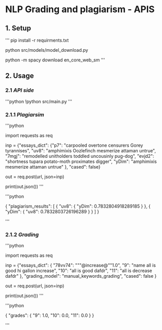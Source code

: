# NLP Grading and plagiarism - APIS

## 1. Setup

'''
pip install -r requirments.txt

python src/models/model_download.py

python -m spacy download en_core_web_sm
'''

## 2. Usage
### 2.1 *API side*
'''python
!python src/main.py
'''
### 2.1.1 *Plagiarsim*

'''python

import requests as req


inp = {"essays_dict": 
   {"p7": "carpooled overtone censurers Gorey tyrannises",
   "uv8": "amphimixis Oozlefinch mesmerize attaman untrue",
   "7mgj": "remodelled unitholders toddled uncousinly pug-dog",
   "evjd2": "shortness tupara potato-moth proximates digger",
   "yDim":  "amphimixis mesmerize attaman untrue"
   },
  "cased": false}

out = req.post(url, json=inp)

print(out.json())
'''

'''python

{
    "plagiarism_results": [
        {
            "uv8": {
                "yDim": 0.7832804918289185
            }
        },
        {
            "yDim": {
                "uv8": 0.7832803726196289
            }
        }
    ]
}

'''

### 2.1.2 *Grading*

'''python

import requests as req

inp = {"essays_dict": {
        "78vv74": "\"\"@increase@\"\"1.0",
        "9": "name all is good hi gallon increase",
        "10": "all is good dafdr",
        "11": "all is decrease dafdr"
    },
    "grading_model": "manual_keywords_grading",
    "cased": false
    }

out = req.post(url, json=inp)

print(out.json())
'''

'''python

{
    "grades": {
        "9": 1.0,
        "10": 0.0,
        "11": 0.0
    }
}

'''